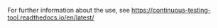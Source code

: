 For further information about the use, see https://continuous-testing-tool.readthedocs.io/en/latest/